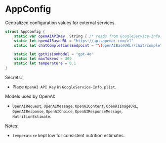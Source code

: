 # AppConfig

Centralized configuration values for external services.

```swift
struct AppConfig {
    static var openAIAPIKey: String { /* reads from GoogleService-Info.plist (key: "OpenAI API Key") */ }
    static let openAIBaseURL = "https://api.openai.com/v1"
    static let chatCompletionsEndpoint = "\(openAIBaseURL)/chat/completions"

    static let gptVisionModel = "gpt-4o"
    static let maxTokens = 300
    static let temperature = 0.1
}
```

Secrets:
- Place `OpenAI API Key` in `GoogleService-Info.plist`.

Models used by OpenAI:
- `OpenAIRequest`, `OpenAIMessage`, `OpenAIContent`, `OpenAIImageURL`, `OpenAIResponse`, `OpenAIChoice`, `OpenAIResponseMessage`, `NutritionEstimate`.

Notes:
- `temperature` kept low for consistent nutrition estimates.
